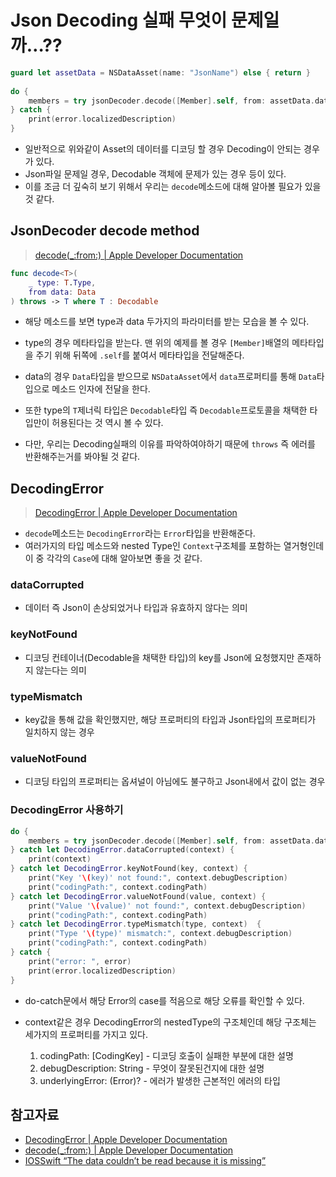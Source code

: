 # Json Decoding 실패 무엇이 문제일까…??
```swift
guard let assetData = NSDataAsset(name: "JsonName") else { return }
        
do {
    members = try jsonDecoder.decode([Member].self, from: assetData.data)
} catch {
    print(error.localizedDescription)
}
```

* 일반적으로 위와같이 Asset의 데이터를 디코딩 할 경우 Decoding이 안되는 경우가 있다.
* Json파일 문제일 경우, Decodable 객체에 문제가 있는 경우 등이 있다.
* 이를 조금 더 깊숙히 보기 위해서 우리는 `decode`메소드에 대해 알아볼 필요가 있을 것 같다.

## JsonDecoder decode method
> [decode(_:from:) | Apple Developer Documentation](https://developer.apple.com/documentation/foundation/jsondecoder/2895189-decode)  

```swift
func decode<T>(
    _ type: T.Type,
    from data: Data
) throws -> T where T : Decodable
```

* 해당 메소드를 보면 type과 data 두가지의 파라미터를 받는 모습을 볼 수 있다.
* type의 경우 메타타입을 받는다. 맨 위의 예제를 볼 경우 `[Member]`배열의 메타타입을 주기 위해 뒤쪽에 `.self`를 붙여서 메타타입을 전달해준다.
* data의 경우 `Data`타입을 받으므로 `NSDataAsset`에서 `data`프로퍼티를 통해 `Data`타입으로 메소드 인자에 전달을 한다.
* 또한 type의 `T`제너릭 타입은 `Decodable`타입 즉 `Decodable`프로토콜을 채택한 타입만이 허용된다는 것 역시 볼 수 있다.

* 다만, 우리는 Decoding실패의 이유를 파악하여야하기 때문에 `throws` 즉 에러를 반환해주는거를 봐야될 것 같다.

## DecodingError
> [DecodingError | Apple Developer Documentation](https://developer.apple.com/documentation/swift/decodingerror)  

* `decode`메소드는 `DecodingError`라는 `Error`타입을 반환해준다.
* 여러가지의 타입 메소드와 nested Type인 `Context`구조체를 포함하는 열거형인데 이 중 각각의 `Case`에 대해 알아보면 좋을 것 같다.

### dataCorrupted
* 데이터 즉 Json이 손상되었거나 타입과 유효하지 않다는 의미

### keyNotFound
* 디코딩 컨테이너(Decodable을 채택한 타입)의 key를 Json에 요청했지만 존재하지 않는다는 의미

### typeMismatch
* key값을 통해 값을 확인했지만, 해당 프로퍼티의 타입과 Json타입의 프로퍼티가 일치하지 않는 경우

### valueNotFound
* 디코딩 타입의 프로퍼티는 옵셔널이 아님에도 불구하고 Json내에서 값이 없는 경우

### DecodingError 사용하기

```swift
do {
    members = try jsonDecoder.decode([Member].self, from: assetData.data)
} catch let DecodingError.dataCorrupted(context) {
    print(context)
} catch let DecodingError.keyNotFound(key, context) {
    print("Key '\(key)' not found:", context.debugDescription)
    print("codingPath:", context.codingPath)
} catch let DecodingError.valueNotFound(value, context) {
    print("Value '\(value)' not found:", context.debugDescription)
    print("codingPath:", context.codingPath)
} catch let DecodingError.typeMismatch(type, context)  {
    print("Type '\(type)' mismatch:", context.debugDescription)
    print("codingPath:", context.codingPath)
} catch {
    print("error: ", error)
    print(error.localizedDescription)
}
```

* do-catch문에서 해당 Error의 case를 적음으로 해당 오류를 확인할 수 있다.
* context같은 경우 DecodingError의 nestedType의 구조체인데 해당 구조체는 세가지의 프로퍼티를 가지고 있다.

	1. codingPath: [CodingKey] - 디코딩 호출이 실패한 부분에 대한 설명
	2. debugDescription: String - 무엇이 잘못된건지에 대한 설명
	3. underlyingError: (Error)? - 에러가 발생한 근본적인 에러의 타입

## 참고자료
* [DecodingError | Apple Developer Documentation](https://developer.apple.com/documentation/swift/decodingerror)
*  [decode(_:from:) | Apple Developer Documentation](https://developer.apple.com/documentation/foundation/jsondecoder/2895189-decode)
* [IOSSwift “The data couldn’t be read because it is missing”](https://sapjilkingios.tistory.com/entry/IOSSwift-The-data-couldn%E2%80%99t-be-read-because-it-is-missing)
